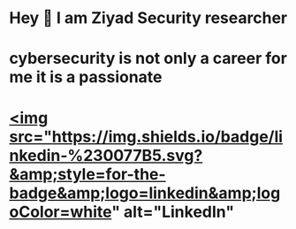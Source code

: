 # Hey 👋 I am Ziyad  Security researcher
# cybersecurity is not only a career for me it is a passionate
#  <a href="https://www.linkedin.com/" target="https://www.linkedin.com/in/ziyad334mahmoud/"><img src="https://img.shields.io/badge/linkedin-%230077B5.svg?&amp;style=for-the-badge&amp;logo=linkedin&amp;logoColor=white" alt="LinkedIn" 

